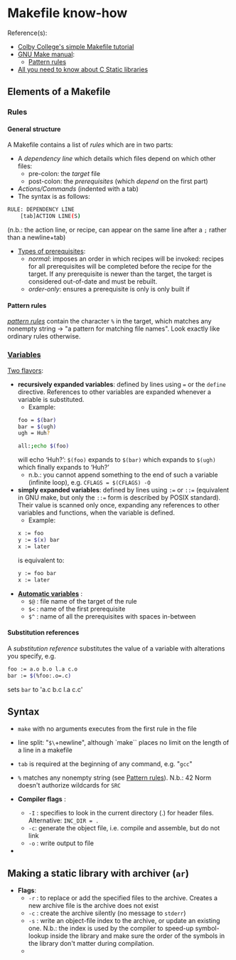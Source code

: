 # Makefile know-how
Reference(s):
- [Colby College's simple Makefile tutorial](https://www.cs.colby.edu/maxwell/courses/tutorials/maketutor/)
- [GNU Make manual](https://www.gnu.org/software/make/manual/make.html):
	- [Pattern rules](https://www.gnu.org/software/make/manual/make.html#Pattern-Intro)
- [All you need to know about C Static libraries](https://dev.to/iamkhalil42/all-you-need-to-know-about-c-static-libraries-1o0b)

## Elements of a Makefile
### Rules
#### General structure
A Makefile contains a list of *rules* which are in two parts:
- A *dependency line* which details which files depend on which other files:
	- pre-colon: the *target* file
	- post-colon: the *prerequisites* (which *depend* on the first part)
- *Actions/Commands* (indented with a tab)
- The syntax is as follows:
```bash
RULE: DEPENDENCY LINE
	[tab]ACTION LINE(S)
```
(n.b.: the action line, or recipe, can appear on the same line after a `;` rather than a newline+tab)
- [Types of prerequisites](https://www.gnu.org/software/make/manual/make.html#Prerequisite-Types):
	- *normal*: imposes an order in which recipes will be invoked: recipes for all prerequisites will be completed before the recipe for the target. If any prerequisite is newer than the target, the target is considered out-of-date and must be rebuilt.
	- *order-only*: ensures a prerequisite is only is only built if

#### Pattern rules
[*pattern rules*](https://www.gnu.org/software/make/manual/make.html#Pattern-Intro) contain the character `%` in the target, which matches any nonempty string -> "a pattern for matching file names". Look exactly like ordinary rules otherwise.


### [Variables](https://www.gnu.org/software/make/manual/make.html#Using-Variables)
[Two flavors](https://www.gnu.org/software/make/manual/make.html#Flavors):
- **recursively expanded variables**: defined by lines using `=` or the `define` directive. References to other variables are expanded whenever a variable is substituted.
	- Example:
	```bash
	foo = $(bar)
	bar = $(ugh)
	ugh = Huh?

	all:;echo $(foo)
	```
	will echo ‘Huh?’: `$(foo)` expands to `$(bar)` which expands to `$(ugh)` which finally expands to ‘Huh?’
	- n.b.: you cannot append something to the end of such a variable (infinite loop), e.g. `CFLAGS = $(CFLAGS) -O`
- **simply expanded variables**: defined by lines using `:=` or `::=` (equivalent in GNU make, but only the `::=` form is described by POSIX standard). Their value is scanned only once, expanding any references to other variables and functions, when the variable is defined.
	- Example:
	```bash
	x := foo
	y := $(x) bar
	x := later
	```
	is equivalent to:
	```bash
	y := foo bar
	x := later
	```
- [**Automatic variables**](https://www.gnu.org/software/make/manual/make.html#Automatic-Variables) :
	- `$@` : file name of the target of the rule
	- `$<` : name of the first prerequisite
	- `$^` : name of all the prerequisites with spaces in-between

#### Substitution references
A *substitution reference* substitutes the value of a variable with alterations you specify, e.g.
```bash
foo := a.o b.o l.a c.o
bar := $(%foo:.o=.c)
```
sets `bar` to 'a.c b.c l.a c.c'


## Syntax
- `make` with no arguments executes from the first rule in the file
- line split: "`$\`+newline", although `make`` places no limit on the length of a line in a makefile
- `tab` is required at the beginning of any command, e.g. "`gcc`"
- `%` matches any nonempty string (see [Pattern rules](https://www.gnu.org/software/make/manual/make.html#Pattern-Intro)). N.b.: 42 Norm doesn't authorize wildcards for `SRC`
- **Compiler flags** :
	- `-I` : specifies to look in the current directory (.) for header files. Alternative: `INC_DIR = .`
	- `-c`: generate the object file, i.e. compile and assemble, but do not link
	- `-o` : write output to file

- 

## Making a static library with archiver (`ar`)
- **Flags**:
	- `-r` : to replace or add the specified files to the archive. Creates a new archive file is the archive does not exist
	- `-c` : create the archive silently (no message to `stderr`)
	- `-s` : write an object-file index to the archive, or update an existing one. N.b.: the index is used by the compiler to speed-up symbol-lookup inside the library and make sure the order of the symbols in the library don't matter during compilation.
	- 